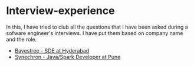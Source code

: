 # Interview-experience
In this, I have tried to club all the questions that I have been asked during a sofware engineer's interviews. I have put them based on company name and the role.

* [Bayestree - SDE at Hyderabad](https://github.com/thedevd/interview-experience/tree/master/bayestree)
* [Synechron - Java/Spark Developer at Pune](https://github.com/thedevd/interview-experience/tree/master/Synechron)
